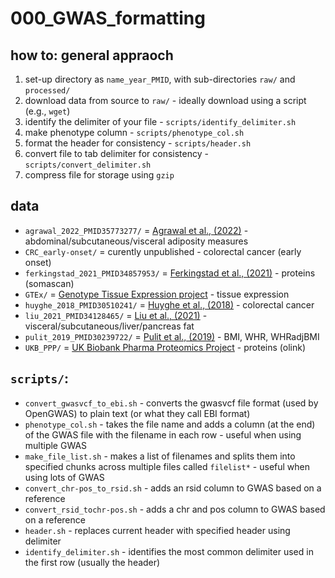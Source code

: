 # 000_GWAS_formatting

## how to: general appraoch
1. set-up directory as `name_year_PMID`, with sub-directories `raw/` and `processed/`
2. download data from source to `raw/` - ideally download using a script (e.g., `wget`)
3. identify the delimiter of your file - `scripts/identify_delimiter.sh`
4. make phenotype column - `scripts/phenotype_col.sh`
5. format the header for consistency - `scripts/header.sh`
6. convert file to tab delimiter for consistency - `scripts/convert_delimiter.sh`
7. compress file for storage using `gzip`


## data
* `agrawal_2022_PMID35773277/` = [Agrawal et al., (2022)](https://www.nature.com/articles/s41467-022-30931-2) - abdominal/subcutaneous/visceral adiposity measures
* `CRC_early-onset/` = curently unpublished - colorectal cancer (early onset)
* `ferkingstad_2021_PMID34857953/` = [Ferkingstad et al., (2021)](https://pubmed.ncbi.nlm.nih.gov/34857953/) - proteins (somascan)
* `GTEx/` = [Genotype Tissue Expression project](https://gtexportal.org/home/) - tissue expression
* `huyghe_2018_PMID30510241/` = [Huyghe et al., (2018)](https://pubmed.ncbi.nlm.nih.gov/30510241/) - colorectal cancer
* `liu_2021_PMID34128465/` = [Liu et al., (2021)](https://pubmed.ncbi.nlm.nih.gov/34128465/) - visceral/subcutaneous/liver/pancreas fat 
* `pulit_2019_PMID30239722/` = [Pulit et al., (2019)](https://pubmed.ncbi.nlm.nih.gov/30239722/) - BMI, WHR, WHRadjBMI
* `UKB_PPP/` = [UK Biobank Pharma Proteomics Project](https://www.biorxiv.org/content/10.1101/2022.06.17.496443v1) - proteins (olink)


## `scripts/`:
* `convert_gwasvcf_to_ebi.sh` - converts the gwasvcf file format (used by OpenGWAS) to plain text (or what they call EBI format)
* `phenotype_col.sh` - takes the file name and adds a column (at the end) of the GWAS file with the filename in each row - useful when using multiple GWAS
* `make_file_list.sh` - makes a list of filenames and splits them into specified chunks across multiple files called `filelist*` - useful when using lots of GWAS
* `convert_chr-pos_to_rsid.sh` - adds an rsid column to GWAS based on a reference
* `convert_rsid_tochr-pos.sh` - adds a chr and pos column to GWAS based on a reference
* `header.sh` - replaces current header with specified header using delimiter
* `identify_delimiter.sh` - identifies the most common delimiter used in the first row (usually the header)
